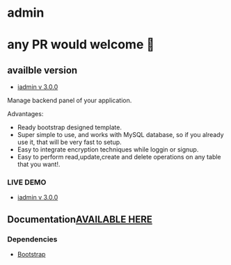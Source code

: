 # admin  

# any PR would welcome :hatching_chick:  

## availble version 
 - [iadmin v 3.0.0](http://v3.iadmin.ga/)
  
Manage backend panel of your application.

Advantages:
- Ready bootstrap designed template.
- Super simple to use, and works with MySQL database, so if you already use it, that will be very fast to setup.
- Easy to integrate encryption techniques while loggin or signup.
- Easy to perform read,update,create and delete operations on any table that you want!.


### LIVE DEMO 
 - [iadmin v 3.0.0](http://v3.iadmin.ga)



## Documentation[AVAILABLE HERE](http://iadmin.ga)

### Dependencies
- [Bootstrap](https://github.com/twbs/bootstrap)
